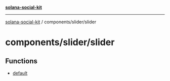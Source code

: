 [**solana-social-kit**](../../../README.md)

***

[solana-social-kit](../../../README.md) / components/slider/slider

# components/slider/slider

## Functions

- [default](functions/default.md)
